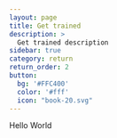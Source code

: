 ```yaml
---
layout: page
title: Get trained
description: >
  Get trained description
sidebar: true
category: return
return_order: 2
button:
  bg: '#FFC400'
  color: '#fff'
  icon: "book-20.svg"
---
```


Hello World
